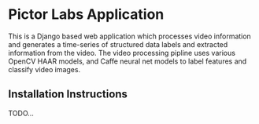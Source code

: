 # Pictor Labs Application

This is a Django based web application which processes video information
and generates a time-series of structured data labels and extracted information
from the video.  The video processing pipline uses various OpenCV HAAR models,
and Caffe neural net models to label features and classify video images.

## Installation Instructions

TODO...

